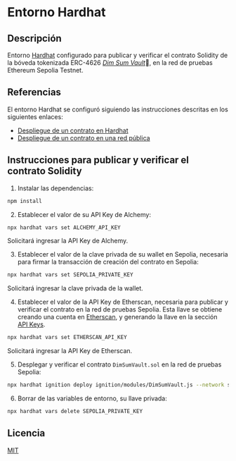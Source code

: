 # Entorno Hardhat

## Descripción

Entorno [Hardhat](https://hardhat.org/) configurado para publicar y verificar el contrato Solidity de la bóveda tokenizada ERC-4626 [_Dim Sum Vault_](https://github.com/ccalvarez/dim-sum-vault):rice:, en la red de pruebas Ethereum Sepolia Testnet.

## Referencias

El entorno Hardhat se configuró siguiendo las instrucciones descritas en los siguientes enlaces:

- [Despliegue de un contrato en Hardhat](https://eth-kipu.gitbook.io/ethereum-developer-pack/modulo-4/toolkit-para-desarrollo-ethereum/toolkit/hardhat/despliegue-de-un-contrato-en-hardhat)
- [Despliegue de un contrato en una red pública](https://eth-kipu.gitbook.io/ethereum-developer-pack/modulo-4/toolkit-para-desarrollo-ethereum/toolkit/hardhat/despliegue-de-un-contrato-en-una-red-publica)

## Instrucciones para publicar y verificar el contrato Solidity

1. Instalar las dependencias:

```sh
npm install
```

2. Establecer el valor de su API Key de Alchemy:

```sh
npx hardhat vars set ALCHEMY_API_KEY
```

Solicitará ingresar la API Key de Alchemy.

3. Establecer el valor de la clave privada de su wallet en Sepolia, necesaria para firmar la transacción de creación del contrato en Sepolia:

```sh
npx hardhat vars set SEPOLIA_PRIVATE_KEY
```

Solicitará ingresar la clave privada de la wallet.

4. Establecer el valor de la API Key de Etherscan, necesaria para publicar y verificar el contrato en la red de pruebas Sepolia. Esta llave se obtiene creando una cuenta en [Etherscan](https://etherscan.io/login), y generando la llave en la sección [API Keys](https://etherscan.io/myapikey). 

```sh
npx hardhat vars set ETHERSCAN_API_KEY
```

Solicitará ingresar la API Key de Etherscan.

5. Desplegar y verificar el contrato ```DimSumVault.sol``` en la red de pruebas Sepolia:

```sh
npx hardhat ignition deploy ignition/modules/DimSumVault.js --network sepolia --verify
```

6. Borrar de las variables de entorno, su llave privada:

```sh
npx hardhat vars delete SEPOLIA_PRIVATE_KEY
```
   

## Licencia

[MIT](https://github.com/ccalvarez/entorno-hardhat/blob/main/LICENSE)
